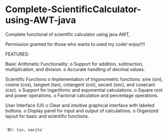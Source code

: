 # Complete-ScientificCalculator-using-AWT-java
Complete functional of scientific calculator using java AWT, 

Permission granted for those who wants to used my code! enjoy!!!!

FEATURES:

Basic Arithmetic Functionality:
o Support for addition, subtraction, multiplication, and division.
o Accurate handling of decimal values.

Scientific Functions
o Implementation of trigonometric functions: sine (sin), cosine (cos), tangent (tan), cotangent (cot), secant (sec), and cosecant (csc).
o Support for logarithmic and exponential calculations.
o Square root and power operations.
o Factorial calculation and percentage operations.

User Interface (UI)
o Clear and intuitive graphical interface with labeled buttons.
o Display panel for input and output of calculations.
o Organized layout for basic and scientific functions.



                                                                                                  `BY: tin, narito`
